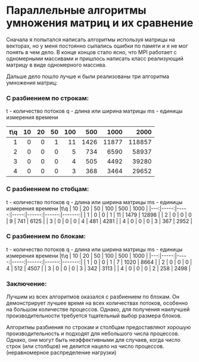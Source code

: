 # Параллельные алгоритмы умножения матриц и их сравнение

Сначала я попытался написать алгоритмы используя матрицы на векторах, но у меня постоянно сыпались ошибки по памяти и я не мог понять в чем дело. В конце концов стало ясно, что MPI работает с одномерными массивами и пришлось написать класс реализующий матрицу в виде одномерного массива.

Дальше дело пошло лучше и были реализованы три алгоритма умножения матриц:

### С разбиением по строкам:
t - количество потоков
q - длина или ширина матрицы
ms - единицы измерения времени

|t\q |   10 |   20 |   50 |   100 |   500 |   1000 |   2000 |
|---:|-----:|-----:|-----:|------:|------:|-------:|-------:|
|  1 |    0 |    0 |    1 |    11 |  1426 |  11877 | 118857 |
|  2 |    0 |    0 |    0 |     5 |   734 |   6590 |  58937 |
|  3 |    0 |    0 |    0 |     4 |   505 |   4492 |  39280 |
|  4 |    0 |    0 |    0 |     3 |   368 |   3464 |  29652 |


### С разбиением по стобцам:
t - количество потоков
q - длина или ширина матрицы
ms - единицы измерения времени
|t\q |   10 |   20 |   50 |   100 |   500 |   1000 |
|---:|-----:|-----:|-----:|------:|------:|-------:|
|  1 |    0 |    0 |    1 |    11 |  1479 |  12898 |
|  2 |    0 |    0 |    0 |     9 |   741 |   6125 |
|  3 |    0 |    0 |    0 |     4 |   481 |   4281 |
|  4 |    0 |    0 |    0 |     3 |   367 |   2952 |


### С разбиением по блокам:
t - количество потоков
q - длина или ширина матрицы
ms - единицы измерения времени
|t\q |   10 |   20 |   50 |   100 |   500 |   1000 |
|---:|-----:|-----:|-----:|------:|------:|-------:|
|  1 |    0 |    0 |    1 |     7 |  1020 |   8664 |
|  2 |    0 |    0 |    0 |     4 |   512 |   4507 |
|  3 |    0 |    0 |    0 |     3 |   342 |   3113 |
|  4 |    0 |    0 |    0 |     2 |   258 |   2498 |

### Заключение:
Лучшим из всех алгоритмов оказался с разбиением по блокам. Он демонстрирует лучшее время на всех количествах потоков, особенно на большом количестве процессов. Однако, для получения наилучшей производительности требуется тщательный выбор размера блоков.

Алгоритмы разбиения по строкам и столбцам предоставляют хорошую производительность и подходят для небольшого числа процессов. Однако, они могут быть неэффективными для случаев, когда число строк (или столбцов) не делится нацело на число процессов. (неравномерное распределение нагрузки)

